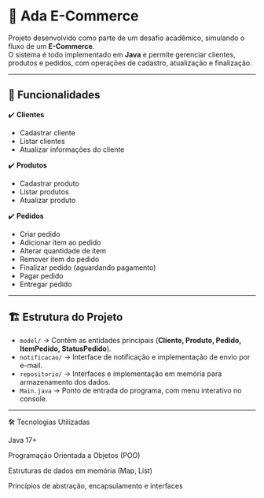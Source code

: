 # 🛒 Ada E-Commerce

Projeto desenvolvido como parte de um desafio acadêmico, simulando o fluxo de um **E-Commerce**.  
O sistema é todo implementado em **Java** e permite gerenciar clientes, produtos e pedidos, com operações de cadastro, atualização e finalização.

---

## 📌 Funcionalidades

✔️ **Clientes**
- Cadastrar cliente  
- Listar clientes  
- Atualizar informações do cliente  

✔️ **Produtos**
- Cadastrar produto  
- Listar produtos  
- Atualizar produto  

✔️ **Pedidos**
- Criar pedido  
- Adicionar item ao pedido  
- Alterar quantidade de item  
- Remover item do pedido  
- Finalizar pedido (aguardando pagamento)  
- Pagar pedido  
- Entregar pedido  

---

## 🏗️ Estrutura do Projeto

- `model/` → Contém as entidades principais (**Cliente, Produto, Pedido, ItemPedido, StatusPedido**).  
- `notificacao/` → Interface de notificação e implementação de envio por e-mail.  
- `repositorio/` → Interfaces e implementação em memória para armazenamento dos dados.  
- `Main.java` → Ponto de entrada do programa, com menu interativo no console.  

---

🛠️ Tecnologias Utilizadas

Java 17+

Programação Orientada a Objetos (POO)

Estruturas de dados em memória (Map, List)

Princípios de abstração, encapsulamento e interfaces
